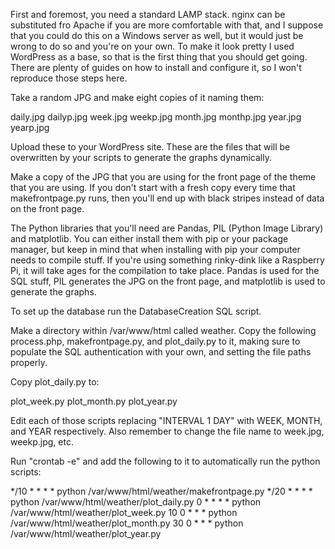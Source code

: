 First and foremost, you need a standard LAMP stack.  nginx can be substituted fro Apache if you are more comfortable with that, and I suppose that you could do this on a Windows server as well, but it would just be wrong to do so and you're on your own.  To make it look pretty I used WordPress as a base, so that is the first thing that you should get going.  There are plenty of guides on how to install and configure it, so I won't reproduce those steps here.

Take a random JPG and make eight copies of it naming them:

daily.jpg
dailyp.jpg
week.jpg
weekp.jpg
month.jpg
monthp.jpg
year.jpg
yearp.jpg

Upload these to your WordPress site.  These are the files that will be overwritten by your scripts to generate the graphs dynamically.

Make a copy of the JPG that you are using for the front page of the theme that you are using.  If you don't start with a fresh copy every time that makefrontpage.py runs, then you'll end up with black stripes instead of data on the front page.

The Python libraries that you'll need are Pandas, PIL (Python Image Library) and matplotlib.  You can either install them with pip or your package manager, but keep in mind that when installing with pip your computer needs to compile stuff.  If you're using something rinky-dink like a Raspberry Pi, it will take ages for the compilation to take place.  Pandas is used for the SQL stuff, PIL generates the JPG on the front page, and matplotlib is used to generate the graphs.

To set up the database run the DatabaseCreation SQL script.

Make a directory within /var/www/html called weather.  Copy the following process.php, makefrontpage.py, and plot_daily.py to it, making sure to populate the SQL authentication with your own, and setting the file paths properly.

Copy plot_daily.py to:

plot_week.py
plot_month.py
plot_year.py

Edit each of those scripts replacing "INTERVAL 1 DAY" with WEEK, MONTH, and YEAR respectively.  Also remember to change the file name to week.jpg, weekp.jpg, etc.

Run "crontab -e" and add the following to it to automatically run the python scripts:

*/10 * * * * python /var/www/html/weather/makefrontpage.py
*/20 * * * * python /var/www/html/weather/plot_daily.py
0 * * * * python /var/www/html/weather/plot_week.py
10 0 * * * python /var/www/html/weather/plot_month.py
30 0 * * * python /var/www/html/weather/plot_year.py
